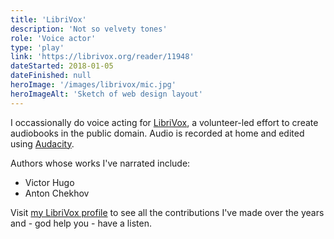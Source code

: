 ```yaml
---
title: 'LibriVox'
description: 'Not so velvety tones'
role: 'Voice actor'
type: 'play'
link: 'https://librivox.org/reader/11948'
dateStarted: 2018-01-05
dateFinished: null
heroImage: '/images/librivox/mic.jpg'
heroImageAlt: 'Sketch of web design layout'
---
```


I occassionally do voice acting for [LibriVox](https://librivox.org/), a volunteer-led effort to create audiobooks in the public domain. Audio is recorded at home and edited using [Audacity](https://www.audacityteam.org/).

Authors whose works I've narrated include:

- Victor Hugo
- Anton Chekhov

Visit [my LibriVox profile](https://librivox.org/reader/11948) to see all the contributions I've made over the years and - god help you - have a listen.